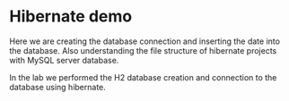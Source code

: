 # Hibernate demo

Here we are creating the database connection and inserting the date into the database. Also understanding the file structure of hibernate projects with MySQL server database.

In the lab we performed the H2 database creation and connection to the database using hibernate.